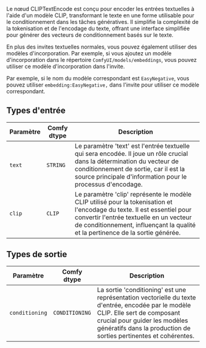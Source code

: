 Le nœud CLIPTextEncode est conçu pour encoder les entrées textuelles à l'aide d'un modèle CLIP, transformant le texte en une forme utilisable pour le conditionnement dans les tâches génératives. Il simplifie la complexité de la tokenisation et de l'encodage du texte, offrant une interface simplifiée pour générer des vecteurs de conditionnement basés sur le texte.

En plus des invites textuelles normales, vous pouvez également utiliser des modèles d'incorporation. Par exemple, si vous ajoutez un modèle d'incorporation dans le répertoire `ComfyUI/models/embeddings`, vous pouvez utiliser ce modèle d'incorporation dans l'invite.

Par exemple, si le nom du modèle correspondant est `EasyNegative`, vous pouvez utiliser `embedding:EasyNegative,` dans l'invite pour utiliser ce modèle correspondant.

## Types d'entrée

| Paramètre | Comfy dtype | Description |
|-----------|-------------|-------------|
| `text`    | `STRING`    | Le paramètre 'text' est l'entrée textuelle qui sera encodée. Il joue un rôle crucial dans la détermination du vecteur de conditionnement de sortie, car il est la source principale d'information pour le processus d'encodage. |
| `clip`    | `CLIP`      | Le paramètre 'clip' représente le modèle CLIP utilisé pour la tokenisation et l'encodage du texte. Il est essentiel pour convertir l'entrée textuelle en un vecteur de conditionnement, influençant la qualité et la pertinence de la sortie générée. |

## Types de sortie

| Paramètre | Comfy dtype  | Description |
|-----------|--------------|-------------|
| `conditioning` | `CONDITIONING` | La sortie 'conditioning' est une représentation vectorielle du texte d'entrée, encodée par le modèle CLIP. Elle sert de composant crucial pour guider les modèles génératifs dans la production de sorties pertinentes et cohérentes. |